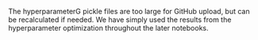 The hyperparameterG pickle files are too large for GitHub upload, but can be recalculated if needed. We have simply used the results from the hyperparameter optimization throughout the later notebooks.
